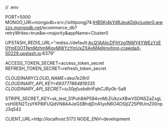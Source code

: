 // .env


PORT=5000
MONGO_URI=mongodb+srv://sittipongj74:IHB5Kj4kYdRJeukD@cluster0.wwzzx.mongodb.net/ecommerce_db?retryWrites=true&w=majority&appName=Cluster0

UPSTASH_REDIS_URL="rediss://default:AcQ1AAIjcDFhYzg1NWY4YWEzYzE0YmE0OTNmMzhmMjgyMWYzYmUxZXAxMA@inviting-crawdad-50229.upstash.io:6379"

ACCESS_TOKEN_SECRET=access_token_secret
REFRESH_TOKEN_SECRET=refresh_token_secret

CLOUDINARY*CLOUD_NAME=dea7e29r0
CLOUDINARY_API_KEY=693777864819335
CLOUDINARY_API_SECRET=iu30pfusbdtrIFqhCJRy0k*-5a8

STRIPE_SECRET_KEY=sk_test_51Puh8AP584vnMLEUkzxXBwVSDNSZaZxgLvsH0EN2TzsYKP8IFUQdVN8AAJeGSBhdjDnA1yoN6O4DSIjlZ25P9UmZ00npJ3q542

CLIENT_URL=http://localhost:5173
NODE_ENV=development
